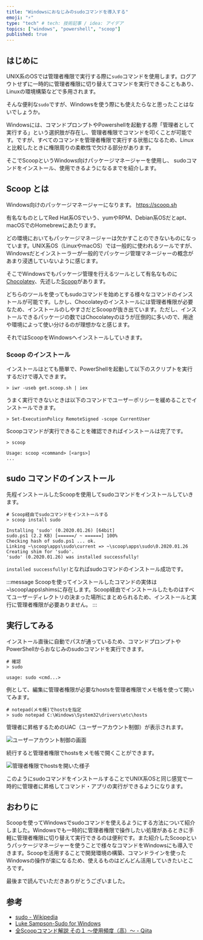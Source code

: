 ```yaml
---
title: "Windowsにおなじみのsudoコマンドを導入する"
emoji: "⚡"
type: "tech" # tech: 技術記事 / idea: アイデア
topics: ["windows", "powershell", "scoop"]
published: true
---
```


## はじめに

UNIX系のOSでは管理者権限で実行する際に`sudo`コマンドを使用します。ログアウトせずに一時的に管理者権限に切り替えてコマンドを実行できることもあり、Linuxの環境構築などで多用されます。

そんな便利な`sudo`ですが、Windowsを使う際にも使えたらなと思ったことはないでしょうか。

Windowsには、コマンドプロンプトやPowershellを起動する際「管理者として実行する」という選択肢が存在し、管理者権限でコマンドを叩くことが可能です。ですが、すべてのコマンドを管理者権限で実行する状態になるため、Linuxと比較したときに権限周りの柔軟性で欠ける部分があります。

そこでScoopというWindows向けパッケージマネージャーを使用し、 sudoコマンドをインストール、使用できるようになるまでを紹介します。

## Scoop とは

Windows向けのパッケージマネージャーになります。
https://scoop.sh

有名なものとしてRed Hat系OSでいう、yumやRPM、Debian系OSだとapt、macOSでのHomebrewにあたります。

どの環境においてもパッケージマネージャーは欠かすことのできないものになっています。UNIX系OS（LinuxやmacOS）では一般的に使われるツールですが、Windowsだとインストーラーが一般的でパッケージ管理マネージャーの概念があまり浸透していないように感じます。

そこでWindowsでもパッケージ管理を行えるツールとして有名なものに[Chocolatey](https://chocolatey.org)、先述した[Scoop](https://scoop.sh)があります。

どちらのツールを使ってもsudoコマンドを始めとする様々なコマンドのインストールが可能です。しかし、Chocolateyのインストールには管理者権限が必要なため、インストールのしやすさだとScoopが抜き出ています。ただし、インストールできるパッケージの数ではChocolateyのほうが圧倒的に多いので、用途や環境によって使い分けるのが理想かなと感じます。

それではScoopをWindowsへインストールしていきます。

### Scoop のインストール

インストールはとても簡単で、PowerShellを起動して以下のスクリプトを実行するだけで導入できます。

```powershell:powershell
> iwr -useb get.scoop.sh | iex
```

うまく実行できないときは以下のコマンドでユーザーポリシーを緩めることでインストールできます。

```powershell:powershell
> Set-ExecutionPolicy RemoteSigned -scope CurrentUser
```

Scoopコマンドが実行できることを確認できればインストールは完了です。

```powershell:powershell
> scoop

Usage: scoop <command> [<args>]
...
```

## sudo コマンドのインストール

先程インストールしたScoopを使用してsudoコマンドをインストールしていきます。

```powershell:powershell
# Scoop経由でsudoコマンドをインストールする
> scoop install sudo

Installing 'sudo' (0.2020.01.26) [64bit]
sudo.ps1 (2.2 KB) [======/ ~ ======] 100%
Checking hash of sudo.ps1 ... ok.
Linking ~\scoop\apps\sudo\current => ~\scoop\apps\sudo\0.2020.01.26
Creating shim for 'sudo'.
'sudo' (0.2020.01.26) was installed successfully!
```

`installed successfully!`となればsudoコマンドのインストール成功です。

:::message
Scoopを使ってインストールしたコマンドの実体は~\scoop\apps\shimsに存在します。Scoop経由でインストールしたものはすべてユーザーディレクトリの決まった場所にまとめられるため、インストールと実行に管理者権限が必要ありません。
:::

## 実行してみる

インストール直後に自動でパスが通っているため、コマンドプロンプトやPowerShellからおなじみのsudoコマンドを実行できます。

```powershell:powershell
# 確認
> sudo

usage: sudo <cmd...>
```

例として、編集に管理者権限が必要なhostsを管理者権限でメモ帳を使って開いてみます。

```powershell:powershell
# notepad(メモ帳)でhostsを指定
> sudo notepad C:\Windows\System32\drivers\etc\hosts
```

管理者に昇格するためのUAC（ユーザーアカウント制御）が表示されます。

![ユーザーアカウント制御の画面](/images/wanttousesudo-with-win/image01.png)

続行すると管理者権限でhostsをメモ帳で開くことができます。

![管理者権限でhostsを開いた様子](/images/wanttousesudo-with-win/image02.png)

このようにsudoコマンドをインストールすることでUNIX系OSと同じ感覚で一時的に管理者に昇格してコマンド・アプリの実行ができるようになります。

## おわりに

Scoopを使ってWindowsでsudoコマンドを使えるようにする方法について紹介しました。Windowsでも一時的に管理者権限で操作したい処理があるときに手軽に管理者権限に切り替えて実行できるのは便利です。また紹介したScoopというパッケージマネージャーを使うことで様々なコマンドをWindowsにも導入できます。Scoopを活用することで開発環境の構築、コマンドラインを使ったWindowsの操作が楽になるため、使えるものはどんどん活用していきたいところです。

最後まで読んでいただきありがとうございました。

## 参考

- [sudo - Wikipedia](https://ja.wikipedia.org/wiki/Sudo)
- [Luke Sampson-Sudo for Windows](http://blog.lukesampson.com/sudo-for-windows)
- [全Scoopコマンド解説 その１ ～使用頻度（高）～ - Qiita](https://qiita.com/nimzo6689/items/1ab33380366e324c0b84)
